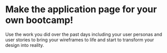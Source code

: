 # Make the application page for your own bootcamp!

Use the work you did over the past days including your user personas and user stories to bring your wireframes to life and start to transform your design into reality.
